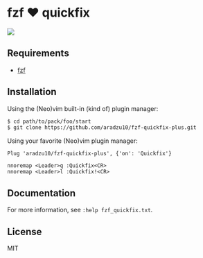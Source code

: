# fzf :heart: quickfix

![](https://user-images.githubusercontent.com/25827968/63228948-0d8ff100-c1fb-11e9-95d8-e5df195ba18e.png)

## Requirements
- [fzf](https://github.com/junegunn/fzf)

## Installation

Using the (Neo)vim built-in (kind of) plugin manager:

```sh
$ cd path/to/pack/foo/start
$ git clone https://github.com/aradzu10/fzf-quickfix-plus.git
```

Using your favorite (Neo)vim plugin manager:

```vim
Plug 'aradzu10/fzf-quickfix-plus', {'on': 'Quickfix'}

nnoremap <Leader>q :Quickfix<CR>
nnoremap <Leader>l :Quickfix!<CR>

```

## Documentation

For more information, see `:help fzf_quickfix.txt`.

## License

MIT
